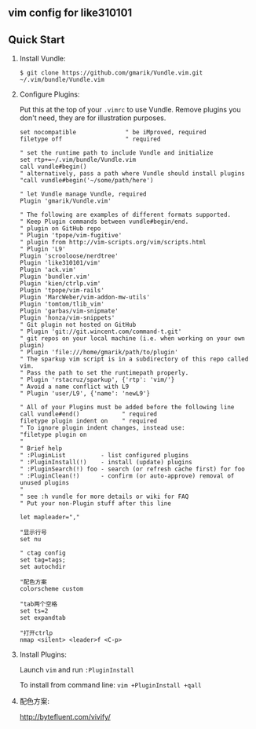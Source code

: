 ## vim config for like310101

## Quick Start

1. Install Vundle:

   `$ git clone https://github.com/gmarik/Vundle.vim.git ~/.vim/bundle/Vundle.vim`

2. Configure Plugins:

   Put this at the top of your `.vimrc` to use Vundle. Remove plugins you don't need, they are for illustration purposes.

   ```vim
   set nocompatible              " be iMproved, required
   filetype off                  " required
   
   " set the runtime path to include Vundle and initialize
   set rtp+=~/.vim/bundle/Vundle.vim
   call vundle#begin()
   " alternatively, pass a path where Vundle should install plugins
   "call vundle#begin('~/some/path/here')
   
   " let Vundle manage Vundle, required
   Plugin 'gmarik/Vundle.vim'
   
   " The following are examples of different formats supported.
   " Keep Plugin commands between vundle#begin/end.
   " plugin on GitHub repo
   " Plugin 'tpope/vim-fugitive'
   " plugin from http://vim-scripts.org/vim/scripts.html
   " Plugin 'L9'
   Plugin 'scrooloose/nerdtree'
   Plugin 'like310101/vim'
   Plugin 'ack.vim'
   Plugin 'bundler.vim'
   Plugin 'kien/ctrlp.vim'
   Plugin 'tpope/vim-rails'
   Plugin 'MarcWeber/vim-addon-mw-utils'
   Plugin 'tomtom/tlib_vim'
   Plugin 'garbas/vim-snipmate'
   Plugin 'honza/vim-snippets'
   " Git plugin not hosted on GitHub
   " Plugin 'git://git.wincent.com/command-t.git'
   " git repos on your local machine (i.e. when working on your own plugin)
   " Plugin 'file:///home/gmarik/path/to/plugin'
   " The sparkup vim script is in a subdirectory of this repo called vim.
   " Pass the path to set the runtimepath properly.
   " Plugin 'rstacruz/sparkup', {'rtp': 'vim/'}
   " Avoid a name conflict with L9
   " Plugin 'user/L9', {'name': 'newL9'}
   
   " All of your Plugins must be added before the following line
   call vundle#end()            " required
   filetype plugin indent on    " required
   " To ignore plugin indent changes, instead use:
   "filetype plugin on
   "
   " Brief help
   " :PluginList          - list configured plugins
   " :PluginInstall(!)    - install (update) plugins
   " :PluginSearch(!) foo - search (or refresh cache first) for foo
   " :PluginClean(!)      - confirm (or auto-approve) removal of unused plugins
   "
   " see :h vundle for more details or wiki for FAQ
   " Put your non-Plugin stuff after this line
   
   let mapleader=","
   
   "显示行号
   set nu
   
   " ctag config 
   set tag=tags;
   set autochdir
   
   "配色方案
   colorscheme custom
   
   "tab两个空格
   set ts=2
   set expandtab
   
   "打开ctrlp
   nmap <silent> <leader>f <C-p>

   ```

4. Install Plugins:

   Launch `vim` and run `:PluginInstall`

   To install from command line: `vim +PluginInstall +qall`

5. 配色方案:

   http://bytefluent.com/vivify/
